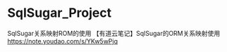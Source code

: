 # SqlSugar_Project
 SqlSugar关系映射ROM的使用
【有道云笔记】SqlSugar的ORM关系映射使用
https://note.youdao.com/s/YKw5wPjq
